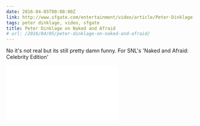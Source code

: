 ```yaml
---
date: 2016-04-05T00:00:00Z
link: http://www.sfgate.com/entertainment/video/article/Peter-Dinklage-is-Naked-and-Afraid-and-7226947.php
tags: peter dinklage, video, sfgate
title: Peter Dinklage on Naked and Afraid
# url: /2016/04/05/peter-dinklage-on-naked-and-afraid/
---
```


No it's not real but its still pretty damn funny. For SNL's 'Naked and Afraid: Celebrity Edition'

<div class="video"><iframe src="//player.hearstdigitalstudios.com/570212bdd559303d22763744?width=100%25&autostart=0&aratio=16:9" frameborder="0" allowfullscreen="true"></iframe></div>